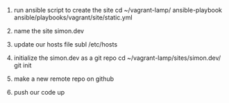 1. run ansible script to create the site
    cd ~/vagrant-lamp/
    ansible-playbook ansible/playbooks/vagrant/site/static.yml

2. name the site
    simon.dev

3. update our hosts file
    subl /etc/hosts

4. initialize the simon.dev as a git repo
    cd ~/vagrant-lamp/sites/simon.dev/
    git init

5. make a new remote repo on github
6. push our code up
